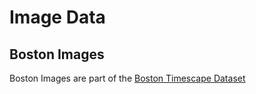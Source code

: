 Image Data
==========

Boston Images
-------------
Boston Images are part of the [Boston Timescape Dataset](http://www.mit.edu/~adalca/proj/boston/small_1/)
